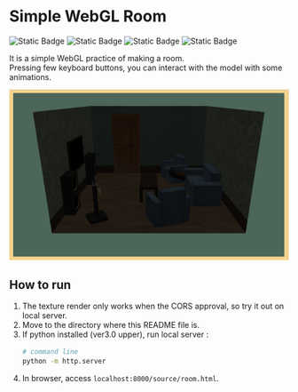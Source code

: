# Simple WebGL Room

![Static Badge](https://img.shields.io/badge/WebGL-v1.0-green)
![Static Badge](https://img.shields.io/badge/Python-v3.0_above-blue)
![Static Badge](https://img.shields.io/badge/HTML-orange)
![Static Badge](https://img.shields.io/badge/CSS-skyblue)

It is a simple WebGL practice of making a room.  
Pressing few keyboard buttons, you can interact with the model with some animations.

![Room Gif](./src/readme_img1.gif)

## How to run
1. The texture render only works when the CORS approval, so try it out on local server.
2. Move to the directory where this README file is.
3. If python installed (ver3.0 upper), run local server :
    ```bash
    # command line
    python -m http.server
    ```
4. In browser, access `localhost:8000/source/room.html`.

